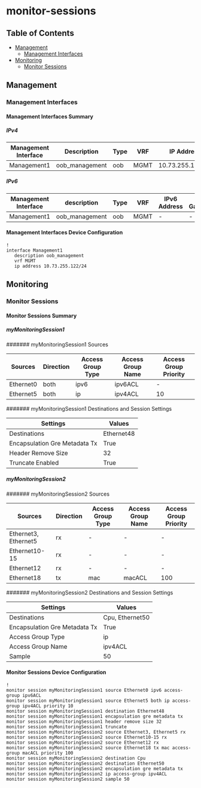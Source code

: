 # monitor-sessions

## Table of Contents

- [Management](#management)
  - [Management Interfaces](#management-interfaces)
- [Monitoring](#monitoring)
  - [Monitor Sessions](#monitor-sessions)

## Management

### Management Interfaces

#### Management Interfaces Summary

##### IPv4

| Management Interface | Description | Type | VRF | IP Address | Gateway |
| -------------------- | ----------- | ---- | --- | ---------- | ------- |
| Management1 | oob_management | oob | MGMT | 10.73.255.122/24 | 10.73.255.2 |

##### IPv6

| Management Interface | description | Type | VRF | IPv6 Address | IPv6 Gateway |
| -------------------- | ----------- | ---- | --- | ------------ | ------------ |
| Management1 | oob_management | oob | MGMT | - | - |

#### Management Interfaces Device Configuration

```eos
!
interface Management1
   description oob_management
   vrf MGMT
   ip address 10.73.255.122/24
```

## Monitoring

### Monitor Sessions

#### Monitor Sessions Summary

##### myMonitoringSession1

####### myMonitoringSession1 Sources

| Sources | Direction | Access Group Type | Access Group Name | Access Group Priority |
| ------- | --------- | ----------------- | ----------------- | --------------------- |
| Ethernet0 | both | ipv6 | ipv6ACL | - |
| Ethernet5 | both | ip | ipv4ACL | 10 |

####### myMonitoringSession1 Destinations and Session Settings

| Settings | Values |
| -------- | ------ |
| Destinations | Ethernet48 |
| Encapsulation Gre Metadata Tx | True |
| Header Remove Size | 32 |
| Truncate Enabled | True |

##### myMonitoringSession2

####### myMonitoringSession2 Sources

| Sources | Direction | Access Group Type | Access Group Name | Access Group Priority |
| ------- | --------- | ----------------- | ----------------- | --------------------- |
| Ethernet3, Ethernet5 | rx | - | - | - |
| Ethernet10-15 | rx | - | - | - |
| Ethernet12 | rx | - | - | - |
| Ethernet18 | tx | mac | macACL | 100 |

####### myMonitoringSession2 Destinations and Session Settings

| Settings | Values |
| -------- | ------ |
| Destinations | Cpu, Ethernet50 |
| Encapsulation Gre Metadata Tx | True |
| Access Group Type | ip |
| Access Group Name | ipv4ACL |
| Sample | 50 |

#### Monitor Sessions Device Configuration

```eos
!
monitor session myMonitoringSession1 source Ethernet0 ipv6 access-group ipv6ACL
monitor session myMonitoringSession1 source Ethernet5 both ip access-group ipv4ACL priority 10
monitor session myMonitoringSession1 destination Ethernet48
monitor session myMonitoringSession1 encapsulation gre metadata tx
monitor session myMonitoringSession1 header remove size 32
monitor session myMonitoringSession1 truncate
monitor session myMonitoringSession2 source Ethernet3, Ethernet5 rx
monitor session myMonitoringSession2 source Ethernet10-15 rx
monitor session myMonitoringSession2 source Ethernet12 rx
monitor session myMonitoringSession2 source Ethernet18 tx mac access-group macACL priority 100
monitor session myMonitoringSession2 destination Cpu
monitor session myMonitoringSession2 destination Ethernet50
monitor session myMonitoringSession2 encapsulation gre metadata tx
monitor session myMonitoringSession2 ip access-group ipv4ACL
monitor session myMonitoringSession2 sample 50
```
